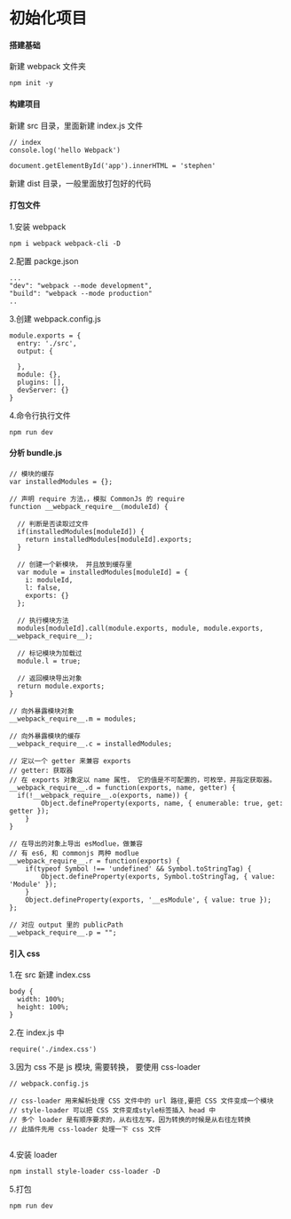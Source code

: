 # 初始化项目


#### 搭建基础

新建 webpack 文件夹
```
npm init -y
```

#### 构建项目

新建 src 目录，里面新建 index.js 文件
```
// index
console.log('hello Webpack')

document.getElementById('app').innerHTML = 'stephen'
```

新建 dist 目录，一般里面放打包好的代码

#### 打包文件

1.安装 webpack

```
npm i webpack webpack-cli -D
```

2.配置 packge.json
```
...
"dev": "webpack --mode development",
"build": "webpack --mode production"
..
```

3.创建 webpack.config.js
```
module.exports = {
  entry: './src',
  output: {

  },
  module: {},
  plugins: [],
  devServer: {}
}
```

4.命令行执行文件
```
npm run dev
```

#### 分析 bundle.js
```
// 模块的缓存
var installedModules = {};

// 声明 require 方法，，模拟 CommonJs 的 require
function __webpack_require__(moduleId) {
  
  // 判断是否读取过文件
  if(installedModules[moduleId]) {
    return installedModules[moduleId].exports;
  }

  // 创建一个新模块， 并且放到缓存里
  var module = installedModules[moduleId] = {
    i: moduleId,
    l: false,
    exports: {}
  };

  // 执行模块方法
  modules[moduleId].call(module.exports, module, module.exports, __webpack_require__);

  // 标记模块为加载过
  module.l = true;

  // 返回模块导出对象
  return module.exports;
}

// 向外暴露模块对象
__webpack_require__.m = modules;

// 向外暴露模块的缓存
__webpack_require__.c = installedModules;

// 定以一个 getter 来兼容 exports
// getter: 获取器
// 在 exports 对象定以 name 属性， 它的值是不可配置的，可枚举，并指定获取器。
__webpack_require__.d = function(exports, name, getter) {
  if(!__webpack_require__.o(exports, name)) {
 		Object.defineProperty(exports, name, { enumerable: true, get: getter });
 	}
}

// 在导出的对象上导出 esModlue，做兼容
// 有 es6, 和 commonjs 两种 modlue
__webpack_require__.r = function(exports) {
	if(typeof Symbol !== 'undefined' && Symbol.toStringTag) {
		Object.defineProperty(exports, Symbol.toStringTag, { value: 'Module' });
	}
	Object.defineProperty(exports, '__esModule', { value: true });
};

// 对应 output 里的 publicPath
__webpack_require__.p = "";
```

#### 引入 css
1.在 src 新建 index.css
```
body {
  width: 100%;
  height: 100%;
}
```
2.在 index.js 中
```
require('./index.css')
```
3.因为 css 不是 js 模块, 需要转换， 要使用 css-loader
```
// webpack.config.js

// css-loader 用来解析处理 CSS 文件中的 url 路径,要把 CSS 文件变成一个模块
// style-loader 可以把 CSS 文件变成style标签插入 head 中
// 多个 loader 是有顺序要求的，从右往左写，因为转换的时候是从右往左转换
// 此插件先用 css-loader 处理一下 css 文件


```
4.安装 loader
```
npm install style-loader css-loader -D
```
5.打包
```
npm run dev
```
